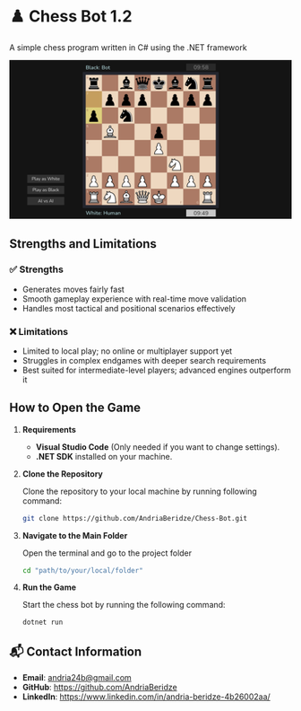 # ♟️ Chess Bot 1.2

A simple chess program written in C# using the .NET framework

![alt text](<Chess/Resources/Media/Screenshot.png>)

## Strengths and Limitations

### ✅ Strengths

* Generates moves fairly fast
* Smooth gameplay experience with real-time move validation
* Handles most tactical and positional scenarios effectively

### ❌ Limitations

* Limited to local play; no online or multiplayer support yet
* Struggles in complex endgames with deeper search requirements
* Best suited for intermediate-level players; advanced engines outperform it

## How to Open the Game

1. **Requirements** 

    * **Visual Studio Code** (Only needed if you want to change settings).
    * **.NET SDK** installed on your machine.

2. **Clone the Repository**  
   
   Clone the repository to your local machine by running following command:  

   ```bash
   git clone https://github.com/AndriaBeridze/Chess-Bot.git
   ```

3. **Navigate to the Main Folder**

    Open the terminal and go to the project folder

    ```bash
    cd "path/to/your/local/folder"
    ```

4. **Run the Game**

    Start the chess bot by running the following command:

    ```bash
    dotnet run
    ```

## 📬 Contact Information 

- **Email**: andria24b@gmail.com
- **GitHub**: https://github.com/AndriaBeridze
- **LinkedIn**: https://www.linkedin.com/in/andria-beridze-4b26002aa/

